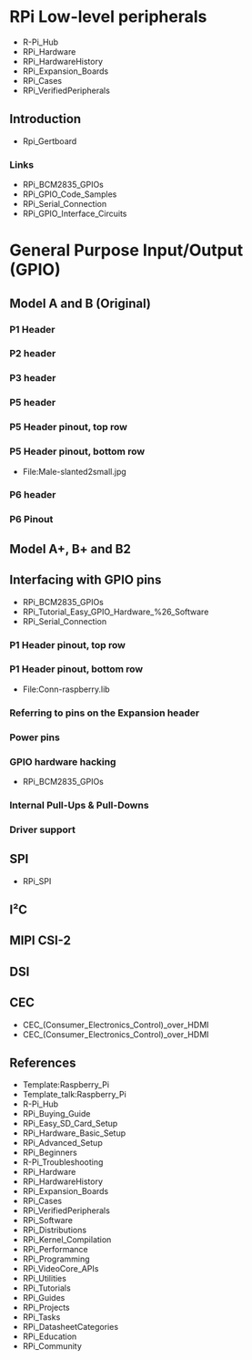 # RPi Low-level peripherals
* R-Pi_Hub
* RPi_Hardware
* RPi_HardwareHistory
* RPi_Expansion_Boards
* RPi_Cases
* RPi_VerifiedPeripherals
## Introduction
* Rpi_Gertboard
### Links
* RPi_BCM2835_GPIOs
* RPi_GPIO_Code_Samples
* RPi_Serial_Connection
* RPi_GPIO_Interface_Circuits
# General Purpose Input/Output (GPIO)
## Model A and B (Original)
### P1 Header
### P2 header
### P3 header
### P5 header
### P5 Header pinout, top row
### P5 Header pinout, bottom row
* File:Male-slanted2small.jpg
### P6 header
### P6 Pinout
## Model A+, B+ and B2
## Interfacing with GPIO pins
* RPi_BCM2835_GPIOs
* RPi_Tutorial_Easy_GPIO_Hardware_%26_Software
* RPi_Serial_Connection
### P1 Header pinout, top row
### P1 Header pinout, bottom row
* File:Conn-raspberry.lib
### Referring to pins on the Expansion header
### Power pins
### GPIO hardware hacking
* RPi_BCM2835_GPIOs
### Internal Pull-Ups & Pull-Downs
### Driver support
## SPI
* RPi_SPI
## I²C
## MIPI CSI-2
## DSI
## CEC
* CEC_(Consumer_Electronics_Control)_over_HDMI
* CEC_(Consumer_Electronics_Control)_over_HDMI
## References
* Template:Raspberry_Pi
* Template_talk:Raspberry_Pi
* R-Pi_Hub
* RPi_Buying_Guide
* RPi_Easy_SD_Card_Setup
* RPi_Hardware_Basic_Setup
* RPi_Advanced_Setup
* RPi_Beginners
* R-Pi_Troubleshooting
* RPi_Hardware
* RPi_HardwareHistory
* RPi_Expansion_Boards
* RPi_Cases
* RPi_VerifiedPeripherals
* RPi_Software
* RPi_Distributions
* RPi_Kernel_Compilation
* RPi_Performance
* RPi_Programming
* RPi_VideoCore_APIs
* RPi_Utilities
* RPi_Tutorials
* RPi_Guides
* RPi_Projects
* RPi_Tasks
* RPi_DatasheetCategories
* RPi_Education
* RPi_Community

